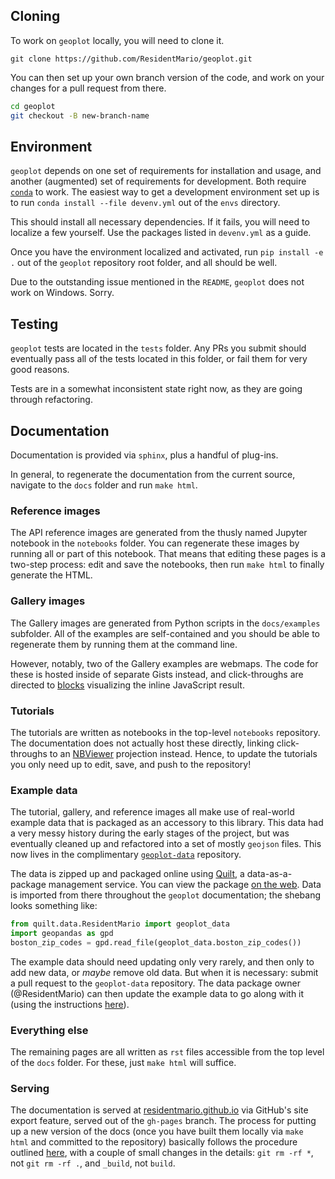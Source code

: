 ## Cloning

To work on `geoplot` locally, you will need to clone it.

```git
git clone https://github.com/ResidentMario/geoplot.git
```

You can then set up your own branch version of the code, and
 work on your changes for a pull request from there.

```bash
cd geoplot
git checkout -B new-branch-name
```



## Environment

`geoplot` depends on one set of requirements for installation and usage, and another (augmented) set of requirements 
for development. Both require [`conda`](https://conda.io/) to work. The easiest way to get a development environment 
set up is to run `conda install --file devenv.yml` out of the `envs` directory.

This should install all necessary dependencies. If it fails, you will need to localize a few yourself. Use the 
packages listed in `devenv.yml` as a guide.

Once you have the environment localized and activated, run `pip install -e .` out of the `geoplot` repository root 
folder, and all should be well.

Due to the outstanding issue mentioned in the `README`, `geoplot` does not work on Windows. Sorry.

## Testing

`geoplot` tests are located in the `tests` folder. Any PRs you submit should eventually pass all of the tests located
 in this folder, or fail them for very good reasons.

Tests are in a somewhat inconsistent state right now, as they are going through refactoring.

## Documentation

Documentation is provided via `sphinx`, plus a handful of plug-ins.

In general, to regenerate the documentation from the current source, navigate to the `docs` folder and run `make html`.

### Reference images
The API reference images are generated from the thusly named Jupyter notebook in the `notebooks` folder. You can 
regenerate these images by running all or part of this notebook. That means that editing these pages is a two-step 
process: edit and save the notebooks, then run `make html` to finally generate the HTML.

### Gallery images
The Gallery images are generated from Python scripts in the `docs/examples` subfolder. All of the examples are 
self-contained and you should be able to regenerate them by running them at the command line.

However, notably, two of the Gallery examples are webmaps. The code for these is hosted inside of separate Gists 
instead, and click-throughs are directed to [blocks](http://bl.ocks.org/) visualizing the inline JavaScript result.

### Tutorials

The tutorials are written as notebooks in the top-level `notebooks` repository. The documentation does not actually 
host these directly, linking click-throughs to an [NBViewer](http://nbviewer.jupyter.org/) projection instead. Hence, 
to update the tutorials you only need up to edit, save, and push to the repository!

### Example data

The tutorial, gallery, and reference images all make use of real-world example data that is packaged as an accessory to 
this library. This data had a very messy history during the early stages of the project, but was eventually cleaned 
up and refactored into a set of mostly `geojson` files. This now lives in the complimentary 
[`geoplot-data`](https://github.com/ResidentMario/geoplot-data) repository.

The data is zipped up and packaged online using [Quilt](https://quiltdata.com/package/ResidentMario/geoplot_data), a
data-as-a-package management service. You can view the package [on the web](https://quiltdata.com/package/ResidentMario/geoplot_data).
Data is imported from there throughout the `geoplot` documentation; the shebang looks something like:

```python
from quilt.data.ResidentMario import geoplot_data
import geopandas as gpd
boston_zip_codes = gpd.read_file(geoplot_data.boston_zip_codes())
```

The example data should need updating only very rarely, and then only to add new data, or *maybe* remove old data. 
But when it is necessary: submit a pull request to the `geoplot-data` repository. The data package owner 
(@ResidentMario) can then update the example data to go along with it (using the instructions [here](https://docs.quiltdata.com/)).

### Everything else
The remaining pages are all written as `rst` files accessible from the top level of the `docs` folder. For these, 
just `make html` will suffice.

### Serving 

The documentation is served at [residentmario.github.io](https://residentmario.github.io/geoplot/index.html) via 
GitHub's site export feature, served out of the `gh-pages` branch. The process for putting up a new version of the 
docs (once you have built them locally via `make html` and committed to the repository) basically follows the 
procedure outlined [here](http://www.willmcginnis.com/2016/02/29/automating-documentation-workflow-with-sphinx-and-github-pages/),
with a couple of small changes in the details: `git rm -rf *`, not `git rm -rf .`, and `_build`, not `build`.